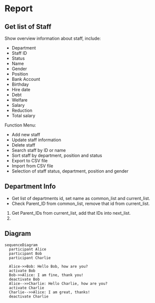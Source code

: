 # Report

## Get list of Staff

Show overview information about staff, include:

- Department
- Staff ID
- Status
- Name
- Gender
- Position
- Bank Account
- Birthday
- Hire date
- Debt
- Welfare
- Salary
- Reduction
- Total salary

Function Menu:

- Add new staff
- Update staff information
- Delete staff
- Search staff by ID or name
- Sort staff by department, position and status
- Export to CSV file
- Import from CSV file
- Selection of staff status, department, position and gender

## Department Info

- Get list of departments id, set name as common_list and current_list.
- Check Parent_ID from common_list, remove that id from current_list.

1. Get Parent_IDs from current_list, add that IDs into next_list.
2.

## Diagram

```mermaid
sequenceDiagram
  participant Alice
  participant Bob
  participant Charlie

  Alice->>Bob: Hello Bob, how are you?
  activate Bob
  Bob->>Alice: I am fine, thank you!
  deactivate Bob
  Alice-->>Charlie: Hello Charlie, how are you?
  activate Charlie
  Charlie-->>Alice: I am great, thanks!
  deactivate Charlie
```
